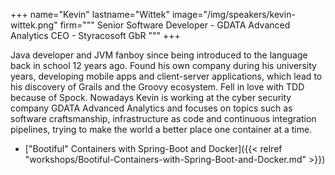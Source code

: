 +++
name="Kevin"
lastname="Wittek"
image="/img/speakers/kevin-wittek.png"
firm="""
Senior Software Developer - GDATA Advanced Analytics
CEO - Styracosoft GbR
"""
+++

Java developer and JVM fanboy since being introduced to the language back in school 12 years ago. Found his own company during his university years, developing mobile apps and client-server applications, which lead to his discovery of Grails and the Groovy ecosystem. Fell in love with TDD because of Spock.
Nowadays Kevin is working at the cyber security company GDATA Advanced Analytics and focuses on topics such as software craftsmanship, infrastructure as code and continuous integration pipelines, trying to make the world a better place one container at a time.

* ["Bootiful" Containers with Spring-Boot and Docker]({{< relref "workshops/Bootiful-Containers-with-Spring-Boot-and-Docker.md" >}})
